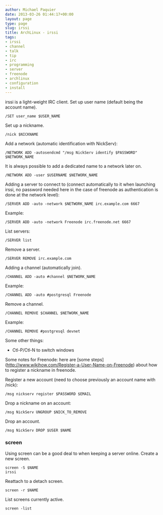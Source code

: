 ```yaml
---
author: Michael Paquier
date: 2013-03-26 01:44:17+00:00
layout: page
type: page
slug: irssi
title: ArchLinux - irssi
tags:
- irssi
- channel
- talk
- tip
- irc
- programming
- server
- freenode
- archlinux
- configuration
- install
---
```

irssi is a light-weight IRC client. Set up user name (default being the
account name).

    /SET user_name $USER_NAME

Set up a nickname.

    /nick $NICKNAME

Add a network (automatic identification with NickServ):

    /NETWORK ADD -autosendcmd "/msg NickServ identify $PASSWORD" $NETWORK_NAME

It is always possible to add a dedicated name to a network later on.

    /NETWORK ADD -user $USERNAME $NETWORK_NAME

Adding a server to connect to (connect automatically to it when launching
irssi, no password needed here in the case of freenode as authentication
is done at the network level):

    /SERVER ADD -auto -network $NETWORK_NAME irc.example.com 6667

Example:

    /SERVER ADD -auto -network Freenode irc.freenode.net 6667

List servers:

    /SERVER list

Remove a server.

    /SERVER REMOVE irc.example.com

Adding a channel (automatically join).

    /CHANNEL ADD -auto #channel $NETWORK_NAME

Example:

    /CHANNEL ADD -auto #postgresql Freenode

Remove a channel.

    /CHANNEL REMOVE $CHANNEL $NETWORK_NAME

Example:

    /CHANNEL REMOVE #postgresql devnet

Some other things:

  * Ctl-P/Ctl-N to switch windows

Some notes for Freenode: here are [some steps]
(http://www.wikihow.com/Register-a-User-Name-on-Freenode) about how to
register a nickname in freenode.

Register a new account (need to choose previously an account name with
/nick):

    /msg nickserv register $PASSWORD $EMAIL

Drop a nickname on an account:

    /msg NickServ UNGROUP $NICK_TO_REMOVE

Drop an account.


    /msg NickServ DROP $USER $NAME

### screen

Using screen can be a good deal to when keeping a server online. Create
a new screen.

    screen -S $NAME
    irssi

Reattach to a detach screen.

    screen -r $NAME

List screens currently active.

    screen -list

